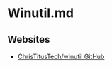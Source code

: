 # Winutil.md

## Websites

* [ChrisTitusTech/winutil GitHub](https://github.com/christitustech/winutil)
